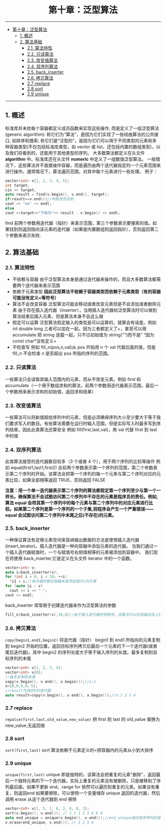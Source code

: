 # <center>第十章：泛型算法

---

- [第十章：泛型算法](#第十章泛型算法)
  - [1. 概述](#1-概述)
  - [2. 算法基础](#2-算法基础)
    - [2.1. 算法特性](#21-算法特性)
    - [2.2. 只读算法](#22-只读算法)
    - [2.3. 改变值算法](#23-改变值算法)
    - [2.4. 双序列算法](#24-双序列算法)
    - [2.5. back\_inserter](#25-back_inserter)
    - [2.6. 拷贝算法](#26-拷贝算法)
    - [2.7 replace](#27-replace)
    - [2.8 sort](#28-sort)
    - [2.9 unique](#29-unique)

---

## 1. 概述

标准库并未给每个容器都定义成员函数来实现这些操作, 而是定义了一组泛型算法(generic algorithm): 称它们为“算法”，是因为它们实现了一些经曲算法的公共接口, 如排序和搜索; 称它们是“泛型的”，是因为它们可以用于不同类型的元素和多种容器类型(不仅包括标准库类型，如 vector 或 list，还包括内置的数组类型)，以及我们将看到的，还能用于其他类型的序列。
大多数算法都定义在头文件 **algorithm** 中。标准库还在头文件 **numeric** 中定义了一组数值泛型算法。
一般情况下，这些算法并不直接操作容器，而是遍历由两个迭代器指定的一个元素范围来进行操作。通常情况下，算法遍历范围，对其中每个元素进行一些处理。
例子：

```cpp
vector<int> v{1, 2, 3, 4, 5};
int target;
cin >> target;
auto result = find(v.begin(), v.end(), target);
if(result==v.end())//判断是否找到
cout << "no" << endl;
else
cout <<target<<"下标为"<< result - v.begin() << endl;

```

find 前两个参数用迭代器（指针）来表示范围，第三个参数表示要搜索的值。如果找到则返回指向该元素的迭代器（如果是内置数组则返回指针），否则返回第二个参数来表示失败.

## 2. 算法基础

### 2.1. 算法特性

- 不依赖与容器
  由于泛型算法本身是通过迭代器来操作的，而且大多数算法都需要两个迭代器来表示范围
- 依赖于元素类型
  **因此泛型算法不依赖于容器类型而依赖于元素类型（有的容器可能没有定义<等符号）**
- 算法不会改变容器
  泛型算法可能会移动或者改变元素但是不会添加或者删除元素
  由于存在插入迭代器（inserter），当用插入迭代器给泛型算法时可以做到算法结束后插入元素，但是算法本身不会这么做
- 假定可以运算
  泛型算法假定输入的类型是可以运算的，就算会有误差。例如 int double long 三者可以加在一起，因为三者都定义了+，甚至可以用 accumulate 把 string 连载一起，只不过初始值为 string("")而不是” “因为 const char\*没有定义+
- 不检查写
  例如 fill_n(pos,n,val)从 pos 开始用 n 个 val 代替后面的值，但是 fill_n 不会检查 n 是否超出 pos 所指的序列的范围。

### 2.2. 只读算法

一些算法只会读取其输入范围内的元素，而从不改变元素。例如 find 和 accumulate（一个用于数组求和的算法，前两个参数用迭代器表示范围，最后一个参数用来表示求和的初始值，返回求和结果）

### 2.3. 改变值算法

一些算法可以将新值赋给序列中的元素，但是必须确保序列大小至少要大于等于我们要求写入的数目。有些算法需要在运行时输入范围，但是实际写入时最多写到序列结束，因此此类算法还算安全
例如 fill(first,last,val)，用 val 代替 first 到 last 中的值

### 2.4. 双序列算法

此类算法接受的迭代器数目较多（3 个或者 4 个），用于两个序列的比较等操作
例如 equal(first1,last1,first2) 会前两个参数表示第一个序列的范围，第二个参数表示第二个序列的开始。该算法会把第一个序列的每一个元素与第二个序列对应的元素比较，如果全部相等返回 TRUE，否则返回 FALSE

**注意：用一个单一迭代器表示第二个序列的算法都假定第一个序列至少与第一个一样长。确保算法不会试图访问第二个序列中不存在的元素是程序员的责任。例如,算法 equal 会将其第一个序列中的每个元素与第二个序列中的对应元素进行比较。如果第二个序列是第一个序列的一个子集,则程序会产生一个严重错误——equal 会试图访问第二个序列中末尾之后(不存在)的元素。**

### 2.5. back_inserter

一种保证算法有足够元素空间来容纳输出数据的方法是使用插入迭代器(insert_terator)。插入迭代器是一种向容器中添加元素的迭代器。
当我们通过一个插入迭代器赋值时，一个与赋值号右侧值相等的元素被添加到容器中。
我们现在将使用 back_inserter,它是定义在头文件 iterator 中的一个函数。

```cpp
vector<int> v;
auto i=back_inserter(v);
for (int i = 0; i < 10; ++i)
  *i1 = i;//每次循环都在容器末尾添加值为i的元素
for (auto &i : v)
  cout << i << " ";
cout << endl;
```

back_inserter 常常用于创建迭代器来作为泛型算法的参数

```cpp
fill_n(back_inserter(v),10,0)//由于插入迭代器的特殊性，该算法可以在容器后加上10个0
```

### 2.6. 拷贝算法

`copy(begin1,end1,begin2)`
将迭代器（指针） begin1 到 end1 所指向的元素复制到 begin2 开始的位置，返回目标序列拷贝后最后一个元素的下一个迭代器(或者尾后迭代器)。其中 begin2 的序列长度大于等于输入序列的长度。最多复制到目标序列的末尾

```cpp
vector<int> v{1, 2, 3, 4};
vector<int> x{0};
//最多复制到末尾
copy(v.begin(), v.end(), x.begin());//x:1
x={0,0,0,0，5};
//result为指向5的迭代器
auto result=copy(v.begin(), v.end(), x.begin());//x:1 2 3 4
```

### 2.7 replace

`repalce(first,last,old_value,new_value)`
把 first 到 last 的 old_value 替换为 new_value,无返回值

### 2.8 sort

`sort(first,last)`
sort 算法依赖于元素定义的<把容器内的元素从小到大排序

### 2.9 unique

`unique(first,last)`
unique 即是独特的，该算法会把重复的元素"删除"，返回最后一个独特元素的下一个迭代器。实际上重复的元素没有被删除，只是被移到了序列最后面。如果不更新 end，range for 依然可以遍历到重复的元素。如果没有重复，则返回end
如果要擦除，可以使用一个变量储存 unique 返回的迭代器，然后调用 erase 从这个迭代器到 end 擦除

```cpp
vector<int> v{1, 5, 1, 6, 2, 6, 8, 1};
sort(v.begin(), v.end()); // 1 1 1 2 5 6 6 8
auto end_unique = unique(v.begin(), v.end());//end_unique指向有序序列的尾后元素
v.erase(end_unique, v.end()); // 1 2 5 6
```
